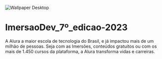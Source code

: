 
![Wallpaper Desktop](https://github.com/darneees/ImersaoDev_7-_edi-o-2023/assets/79709843/ef570f88-1d21-410f-800a-6e56a369e6be)

# ImersaoDev_7º_edicao-2023
A Alura a maior escola de tecnologia do Brasil, e já impactou mais de um milhão de pessoas. Seja com as Imersões, conteúdos gratuitos ou com os mais de 1.450 cursos da plataforma, a Alura transforma vidas e carreiras.
